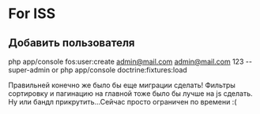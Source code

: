 For ISS
========================
Добавить пользователя
---------------------
php app/console fos:user:create admin@mail.com admin@mail.com 123 --super-admin
or 
php app/console doctrine:fixtures:load

Правильней конечно же было бы еще миграции сделать!
Фильтры сортировку и пагинацию на главной тоже было бы лучше на js сделать. Ну или бандл прикрутить...Сейчас просто ограничен по времени :(